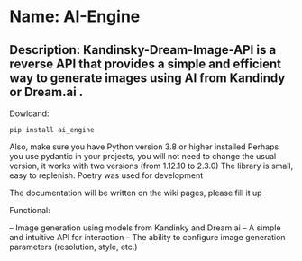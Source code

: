 # Name: AI-Engine

## Description: Kandinsky-Dream-Image-API is a reverse API that provides a simple and efficient way to generate images using AI from Kandindy or Dream.ai .

Dowloand:
```
pip install ai_engine
```
Also, make sure you have Python version 3.8 or higher installed
Perhaps you use pydantic in your projects, you will not need to change the usual version, it works with two versions (from 1.12.10 to 2.3.0)
The library is small, easy to replenish. Poetry was used for development

The documentation will be written on the wiki pages, please fill it up

Functional:

– Image generation using models from Kandinky and Dream.ai
– A simple and intuitive API for interaction
– The ability to configure image generation parameters (resolution, style, etc.)
